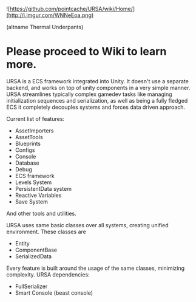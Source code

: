 ![https://github.com/pointcache/URSA/wiki/Home/](http://i.imgur.com/WNNeEoa.png)

(altname Thermal Underpants)
# Please proceed to Wiki to learn more.
URSA is a ECS framework integrated into Unity.
It doesn't use a separate backend, and works on top of unity components in a very simple manner.
URSA streamlines typically complex gamedev tasks like managing initialization sequences and serialization, as
well as being a fully fledged ECS it completely decouples systems and forces data driven approach.

Current list of features:

* AssetImporters
* AssetTools
* Blueprints
* Configs
* Console
* Database
* Debug
* ECS framework
* Levels System
* PersistentData system
* Reactive Variables
* Save System

And other tools and utilities.

URSA uses same basic classes over all systems, creating unified environment.
These classes are
* Entity
* ComponentBase
* SerializedData

Every feature is built around the usage of the same classes, minimizing complexity.
URSA dependencies:
* FullSerializer
* Smart Console (beast console)



